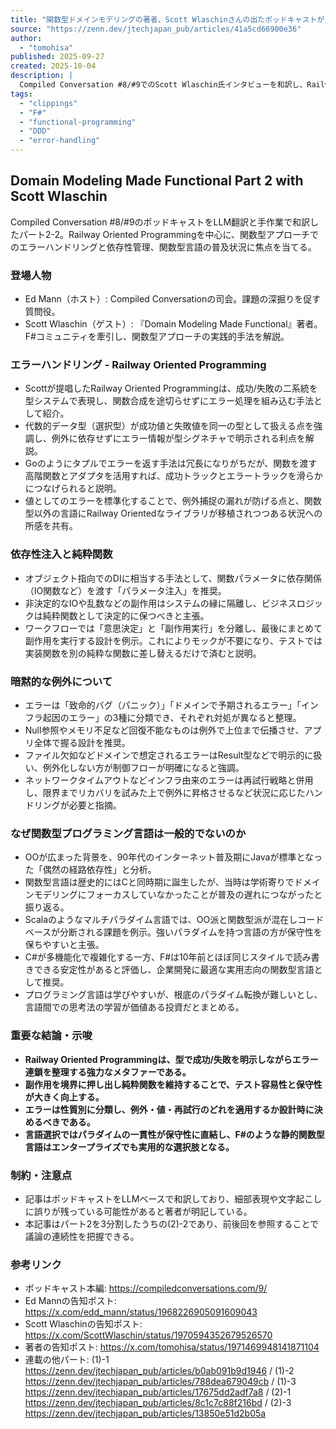 ```yaml
---
title: "関数型ドメインモデリングの著者、Scott Wlaschinさんの出たポッドキャストが良すぎたので和訳した(2)-2"
source: "https://zenn.dev/jtechjapan_pub/articles/41a5cd66900e36"
author:
  - "tomohisa"
published: 2025-09-27
created: 2025-10-04
description: |
  Compiled Conversation #8/#9でのScott Wlaschin氏インタビューを和訳し、Railway Oriented Programmingによるエラーハンドリング、依存性注入の考え方、関数型言語普及の背景を整理したまとめ。
tags:
  - "clippings"
  - "F#"
  - "functional-programming"
  - "DDD"
  - "error-handling"
---
```


## Domain Modeling Made Functional Part 2 with Scott Wlaschin

Compiled Conversation #8/#9のポッドキャストをLLM翻訳と手作業で和訳したパート2-2。Railway Oriented Programmingを中心に、関数型アプローチでのエラーハンドリングと依存性管理、関数型言語の普及状況に焦点を当てる。

### 登場人物

- Ed Mann（ホスト）: Compiled Conversationの司会。課題の深掘りを促す質問役。
- Scott Wlaschin（ゲスト）: 『Domain Modeling Made Functional』著者。F#コミュニティを牽引し、関数型アプローチの実践的手法を解説。

### エラーハンドリング - Railway Oriented Programming

- Scottが提唱したRailway Oriented Programmingは、成功/失敗の二系統を型システムで表現し、関数合成を途切らせずにエラー処理を組み込む手法として紹介。
- 代数的データ型（選択型）が成功値と失敗値を同一の型として扱える点を強調し、例外に依存せずにエラー情報が型シグネチャで明示される利点を解説。
- Goのようにタプルでエラーを返す手法は冗長になりがちだが、関数を渡す高階関数とアダプタを活用すれば、成功トラックとエラートラックを滑らかにつなげられると説明。
- 値としてのエラーを標準化することで、例外捕捉の漏れが防げる点と、関数型以外の言語にRailway Orientedなライブラリが移植されつつある状況への所感を共有。

### 依存性注入と純粋関数

- オブジェクト指向でのDIに相当する手法として、関数パラメータに依存関係（IO関数など）を渡す「パラメータ注入」を推奨。
- 非決定的なIOや乱数などの副作用はシステムの縁に隔離し、ビジネスロジックは純粋関数として決定的に保つべきと主張。
- ワークフローでは「意思決定」と「副作用実行」を分離し、最後にまとめて副作用を実行する設計を例示。これによりモックが不要になり、テストでは実装関数を別の純粋な関数に差し替えるだけで済むと説明。

### 暗黙的な例外について

- エラーは「致命的バグ（パニック）」「ドメインで予期されるエラー」「インフラ起因のエラー」の3種に分類でき、それぞれ対処が異なると整理。
- Null参照やメモリ不足など回復不能なものは例外で上位まで伝播させ、アプリ全体で握る設計を推奨。
- ファイル欠如などドメインで想定されるエラーはResult型などで明示的に扱い、例外化しない方が制御フローが明確になると強調。
- ネットワークタイムアウトなどインフラ由来のエラーは再試行戦略と併用し、限界までリカバリを試みた上で例外に昇格させるなど状況に応じたハンドリングが必要と指摘。

### なぜ関数型プログラミング言語は一般的でないのか

- OOが広まった背景を、90年代のインターネット普及期にJavaが標準となった「偶然の経路依存性」と分析。
- 関数型言語は歴史的にはCと同時期に誕生したが、当時は学術寄りでドメインモデリングにフォーカスしていなかったことが普及の遅れにつながったと振り返る。
- Scalaのようなマルチパラダイム言語では、OO派と関数型派が混在しコードベースが分断される課題を例示。強いパラダイムを持つ言語の方が保守性を保ちやすいと主張。
- C#が多機能化で複雑化する一方、F#は10年前とほぼ同じスタイルで読み書きできる安定性があると評価し、企業開発に最適な実用志向の関数型言語として推奨。
- プログラミング言語は学びやすいが、根底のパラダイム転換が難しいとし、言語間での思考法の学習が価値ある投資だとまとめる。

### 重要な結論・示唆

- **Railway Oriented Programmingは、型で成功/失敗を明示しながらエラー連鎖を整理する強力なメタファーである。**
- **副作用を境界に押し出し純粋関数を維持することで、テスト容易性と保守性が大きく向上する。**
- **エラーは性質別に分類し、例外・値・再試行のどれを適用するか設計時に決めるべきである。**
- **言語選択ではパラダイムの一貫性が保守性に直結し、F#のような静的関数型言語はエンタープライズでも実用的な選択肢となる。**

### 制約・注意点

- 記事はポッドキャストをLLMベースで和訳しており、細部表現や文字起こしに誤りが残っている可能性があると著者が明記している。
- 本記事はパート2を3分割したうちの(2)-2であり、前後回を参照することで議論の連続性を把握できる。

### 参考リンク

- ポッドキャスト本編: <https://compiledconversations.com/9/>
- Ed Mannの告知ポスト: <https://x.com/edd_mann/status/1968226905091609043>
- Scott Wlaschinの告知ポスト: <https://x.com/ScottWlaschin/status/1970594352679526570>
- 著者の告知ポスト: <https://x.com/tomohisa/status/1971469948141871104>
- 連載の他パート: (1)-1 <https://zenn.dev/jtechjapan_pub/articles/b0ab091b9d1946> / (1)-2 <https://zenn.dev/jtechjapan_pub/articles/788dea679049cb> / (1)-3 <https://zenn.dev/jtechjapan_pub/articles/17675dd2adf7a8> / (2)-1 <https://zenn.dev/jtechjapan_pub/articles/8c1c7c88f216bd> / (2)-3 <https://zenn.dev/jtechjapan_pub/articles/13850e51d2b05a>
